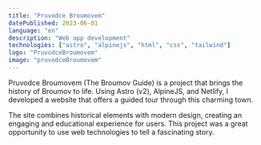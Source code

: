 ```yaml
---
title: "Pruvodce Broumovem"
datePublished: 2023-06-01
language: "en"
description: "Web app development"
technologies: ["astro", "alpinejs", "html", "css", "tailwind"]
logo: "PruvodceBroumovem"
image: "pruvodceBroumovem"
---
```


Pruvodce Broumovem (The Broumov Guide) is a project that brings the history of Broumov to life. Using Astro (v2), AlpineJS, and Netlify, I developed a website that offers a guided tour through this charming town.

The site combines historical elements with modern design, creating an engaging and educational experience for users. This project was a great opportunity to use web technologies to tell a fascinating story.
